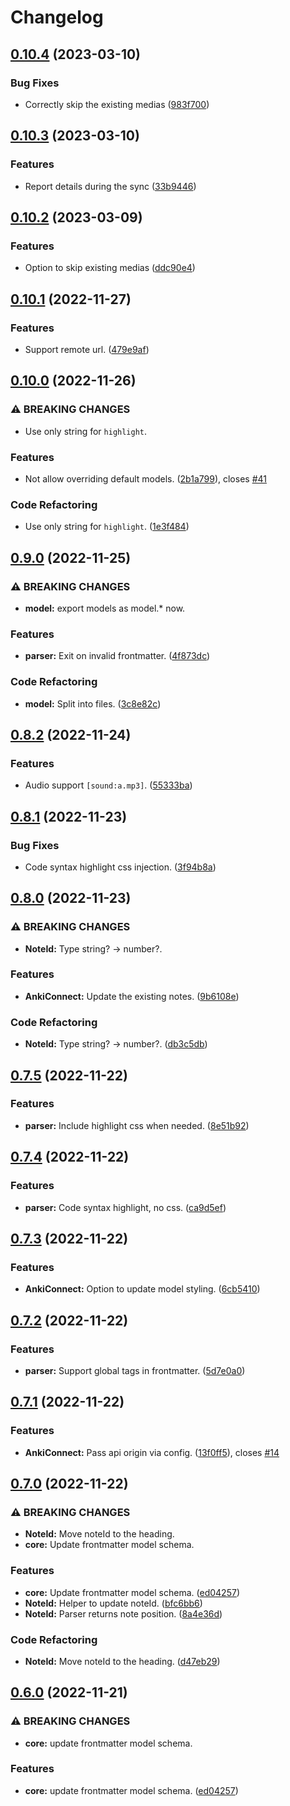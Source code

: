 # Changelog

## [0.10.4](https://github.com/timgreen/Anki.md/compare/core/v0.10.3...core/v0.10.4) (2023-03-10)


### Bug Fixes

* Correctly skip the existing medias ([983f700](https://github.com/timgreen/Anki.md/commit/983f700a9c962d6bd6f922c4fc167baa4fadee89))

## [0.10.3](https://github.com/timgreen/Anki.md/compare/core/v0.10.2...core/v0.10.3) (2023-03-10)

### Features

- Report details during the sync ([33b9446](https://github.com/timgreen/Anki.md/commit/33b9446c514401629abf878e68d72d76aa0baa91))

## [0.10.2](https://github.com/timgreen/Anki.md/compare/core/v0.10.1...core/v0.10.2) (2023-03-09)

### Features

- Option to skip existing medias ([ddc90e4](https://github.com/timgreen/Anki.md/commit/ddc90e4aac28b0e4e99105d8f3ea3c78c6bbf031))

## [0.10.1](https://github.com/timgreen/Anki.md/compare/core/v0.10.0...core/v0.10.1) (2022-11-27)

### Features

- Support remote url. ([479e9af](https://github.com/timgreen/Anki.md/commit/479e9af4ed5e7a2dd94d4e9703bf764a39ff78a2))

## [0.10.0](https://github.com/timgreen/Anki.md/compare/core/v0.9.0...core/v0.10.0) (2022-11-26)

### ⚠ BREAKING CHANGES

- Use only string for `highlight`.

### Features

- Not allow overriding default models. ([2b1a799](https://github.com/timgreen/Anki.md/commit/2b1a799fb9a822a53bd8f32ff096e81e97d8645c)), closes [#41](https://github.com/timgreen/Anki.md/issues/41)

### Code Refactoring

- Use only string for `highlight`. ([1e3f484](https://github.com/timgreen/Anki.md/commit/1e3f48410d1c757b7f4dec60f0fdb97d6c163327))

## [0.9.0](https://github.com/timgreen/Anki.md/compare/core/v0.8.2...core/v0.9.0) (2022-11-25)

### ⚠ BREAKING CHANGES

- **model:** export models as model.\* now.

### Features

- **parser:** Exit on invalid frontmatter. ([4f873dc](https://github.com/timgreen/Anki.md/commit/4f873dcfbf02e26e3560c8101d6af5810ce95fc9))

### Code Refactoring

- **model:** Split into files. ([3c8e82c](https://github.com/timgreen/Anki.md/commit/3c8e82ce24c91260e0cdd21e1e09effd3dcf77d0))

## [0.8.2](https://github.com/timgreen/Anki.md/compare/core/v0.8.1...core/v0.8.2) (2022-11-24)

### Features

- Audio support `[sound:a.mp3]`. ([55333ba](https://github.com/timgreen/Anki.md/commit/55333ba038ac9235f5b9cd2a885d5be72bdcfbff))

## [0.8.1](https://github.com/timgreen/Anki.md/compare/core/v0.8.0...core/v0.8.1) (2022-11-23)

### Bug Fixes

- Code syntax highlight css injection. ([3f94b8a](https://github.com/timgreen/Anki.md/commit/3f94b8a4777fac44968d61b14bdf0ea0b3587abd))

## [0.8.0](https://github.com/timgreen/Anki.md/compare/core/v0.7.5...core/v0.8.0) (2022-11-23)

### ⚠ BREAKING CHANGES

- **NoteId:** Type string? -> number?.

### Features

- **AnkiConnect:** Update the existing notes. ([9b6108e](https://github.com/timgreen/Anki.md/commit/9b6108e02d9a1c3b4149e6c17fc0085725c686aa))

### Code Refactoring

- **NoteId:** Type string? -&gt; number?. ([db3c5db](https://github.com/timgreen/Anki.md/commit/db3c5db2b81fd9f99d3f822797eacdf9294582d2))

## [0.7.5](https://github.com/timgreen/Anki.md/compare/core/v0.7.4...core/v0.7.5) (2022-11-22)

### Features

- **parser:** Include highlight css when needed. ([8e51b92](https://github.com/timgreen/Anki.md/commit/8e51b92872a5e2cb88b12afa8b443d113de804ef))

## [0.7.4](https://github.com/timgreen/Anki.md/compare/core/v0.7.3...core/v0.7.4) (2022-11-22)

### Features

- **parser:** Code syntax highlight, no css. ([ca9d5ef](https://github.com/timgreen/Anki.md/commit/ca9d5ef374591c29969b1cbf1e092621584efc15))

## [0.7.3](https://github.com/timgreen/Anki.md/compare/core/v0.7.2...core/v0.7.3) (2022-11-22)

### Features

- **AnkiConnect:** Option to update model styling. ([6cb5410](https://github.com/timgreen/Anki.md/commit/6cb54107446931b487d9b34e57f9311511c90f3c))

## [0.7.2](https://github.com/timgreen/Anki.md/compare/core/v0.7.1...core/v0.7.2) (2022-11-22)

### Features

- **parser:** Support global tags in frontmatter. ([5d7e0a0](https://github.com/timgreen/Anki.md/commit/5d7e0a0db279a787efaff1154daf522b56a2fb07))

## [0.7.1](https://github.com/timgreen/Anki.md/compare/core/v0.7.0...core/v0.7.1) (2022-11-22)

### Features

- **AnkiConnect:** Pass api origin via config. ([13f0ff5](https://github.com/timgreen/Anki.md/commit/13f0ff567d6f96d397fb5c1aaee7c22a252d2165)), closes [#14](https://github.com/timgreen/Anki.md/issues/14)

## [0.7.0](https://github.com/timgreen/Anki.md/compare/core-v0.6.0...core/v0.7.0) (2022-11-22)

### ⚠ BREAKING CHANGES

- **NoteId:** Move noteId to the heading.
- **core:** Update frontmatter model schema.

### Features

- **core:** Update frontmatter model schema. ([ed04257](https://github.com/timgreen/Anki.md/commit/ed04257f27a1feb8d88c43184399c75a5a8423a7))
- **NoteId:** Helper to update noteId. ([bfc6bb6](https://github.com/timgreen/Anki.md/commit/bfc6bb625975bb947b334ec6a317d7401e5c756f))
- **NoteId:** Parser returns note position. ([8a4e36d](https://github.com/timgreen/Anki.md/commit/8a4e36dd45aa994de224e876d464e5d68e5f79f6))

### Code Refactoring

- **NoteId:** Move noteId to the heading. ([d47eb29](https://github.com/timgreen/Anki.md/commit/d47eb29046d60ba366be282be2678c7deb6eb03c))

## [0.6.0](https://github.com/timgreen/Anki.md/compare/@anki.md/core-v0.5.0...@anki.md/core-v0.6.0) (2022-11-21)

### ⚠ BREAKING CHANGES

- **core:** update frontmatter model schema.

### Features

- **core:** update frontmatter model schema. ([ed04257](https://github.com/timgreen/Anki.md/commit/ed04257f27a1feb8d88c43184399c75a5a8423a7))
